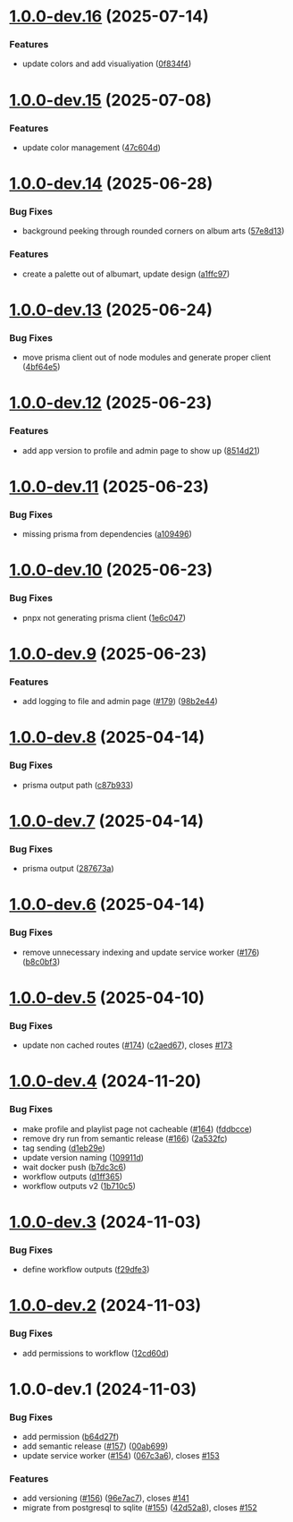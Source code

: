 # [1.0.0-dev.16](https://github.com/aygreyG/music-stream-svelte/compare/v1.0.0-dev.15...v1.0.0-dev.16) (2025-07-14)

### Features

- update colors and add visualiyation ([0f834f4](https://github.com/aygreyG/music-stream-svelte/commit/0f834f46e1354988d922968219c441f62c7cc75d))

# [1.0.0-dev.15](https://github.com/aygreyG/music-stream-svelte/compare/v1.0.0-dev.14...v1.0.0-dev.15) (2025-07-08)

### Features

- update color management ([47c604d](https://github.com/aygreyG/music-stream-svelte/commit/47c604dfe4677a5b43e35b8c16a40cee97d1ffde))

# [1.0.0-dev.14](https://github.com/aygreyG/music-stream-svelte/compare/v1.0.0-dev.13...v1.0.0-dev.14) (2025-06-28)

### Bug Fixes

- background peeking through rounded corners on album arts ([57e8d13](https://github.com/aygreyG/music-stream-svelte/commit/57e8d13fcb81d75d2f08781ec91b6bf930fdd84a))

### Features

- create a palette out of albumart, update design ([a1ffc97](https://github.com/aygreyG/music-stream-svelte/commit/a1ffc97ca0fb46de419c4188b69334a301bfa67c))

# [1.0.0-dev.13](https://github.com/aygreyG/music-stream-svelte/compare/v1.0.0-dev.12...v1.0.0-dev.13) (2025-06-24)

### Bug Fixes

- move prisma client out of node modules and generate proper client ([4bf64e5](https://github.com/aygreyG/music-stream-svelte/commit/4bf64e52dfba0b5e364854ce43171907a4760932))

# [1.0.0-dev.12](https://github.com/aygreyG/music-stream-svelte/compare/v1.0.0-dev.11...v1.0.0-dev.12) (2025-06-23)

### Features

- add app version to profile and admin page to show up ([8514d21](https://github.com/aygreyG/music-stream-svelte/commit/8514d211a2d68c2a291135a517ccf22b173e44bf))

# [1.0.0-dev.11](https://github.com/aygreyG/music-stream-svelte/compare/v1.0.0-dev.10...v1.0.0-dev.11) (2025-06-23)

### Bug Fixes

- missing prisma from dependencies ([a109496](https://github.com/aygreyG/music-stream-svelte/commit/a1094964275ee4052419f9c197117b646e4d684d))

# [1.0.0-dev.10](https://github.com/aygreyG/music-stream-svelte/compare/v1.0.0-dev.9...v1.0.0-dev.10) (2025-06-23)

### Bug Fixes

- pnpx not generating prisma client ([1e6c047](https://github.com/aygreyG/music-stream-svelte/commit/1e6c047868128202139fdf1ecb71944db1a139e6))

# [1.0.0-dev.9](https://github.com/aygreyG/music-stream-svelte/compare/v1.0.0-dev.8...v1.0.0-dev.9) (2025-06-23)

### Features

- add logging to file and admin page ([#179](https://github.com/aygreyG/music-stream-svelte/issues/179)) ([98b2e44](https://github.com/aygreyG/music-stream-svelte/commit/98b2e440059a8946b054497c7f9ee6ce59f4d5a4))

# [1.0.0-dev.8](https://github.com/aygreyG/music-stream-svelte/compare/v1.0.0-dev.7...v1.0.0-dev.8) (2025-04-14)

### Bug Fixes

- prisma output path ([c87b933](https://github.com/aygreyG/music-stream-svelte/commit/c87b933a8c84ddd990fb28bc6e12e044da4b9637))

# [1.0.0-dev.7](https://github.com/aygreyG/music-stream-svelte/compare/v1.0.0-dev.6...v1.0.0-dev.7) (2025-04-14)

### Bug Fixes

- prisma output ([287673a](https://github.com/aygreyG/music-stream-svelte/commit/287673a86115787b5a0784a5b486ffc81da21464))

# [1.0.0-dev.6](https://github.com/aygreyG/music-stream-svelte/compare/v1.0.0-dev.5...v1.0.0-dev.6) (2025-04-14)

### Bug Fixes

- remove unnecessary indexing and update service worker ([#176](https://github.com/aygreyG/music-stream-svelte/issues/176)) ([b8c0bf3](https://github.com/aygreyG/music-stream-svelte/commit/b8c0bf370d469e4ccd7979bbb96ca146d1d20f18))

# [1.0.0-dev.5](https://github.com/aygreyG/music-stream-svelte/compare/v1.0.0-dev.4...v1.0.0-dev.5) (2025-04-10)

### Bug Fixes

- update non cached routes ([#174](https://github.com/aygreyG/music-stream-svelte/issues/174)) ([c2aed67](https://github.com/aygreyG/music-stream-svelte/commit/c2aed677ca39d3afba03e2920b908535c0778ec4)), closes [#173](https://github.com/aygreyG/music-stream-svelte/issues/173)

# [1.0.0-dev.4](https://github.com/aygreyG/music-stream-svelte/compare/v1.0.0-dev.3...v1.0.0-dev.4) (2024-11-20)

### Bug Fixes

- make profile and playlist page not cacheable ([#164](https://github.com/aygreyG/music-stream-svelte/issues/164)) ([fddbcce](https://github.com/aygreyG/music-stream-svelte/commit/fddbccedfce9e52dd57176e23b2b31e87e0b08bd))
- remove dry run from semantic release ([#166](https://github.com/aygreyG/music-stream-svelte/issues/166)) ([2a532fc](https://github.com/aygreyG/music-stream-svelte/commit/2a532fccf8a29e6cb51b2986d3b3668190f6f280))
- tag sending ([d1eb29e](https://github.com/aygreyG/music-stream-svelte/commit/d1eb29eb0b27834773ed9c4e341d089ffbe13585))
- update version naming ([109911d](https://github.com/aygreyG/music-stream-svelte/commit/109911d5f268f69e10654eeadb6924f17a28b762))
- wait docker push ([b7dc3c6](https://github.com/aygreyG/music-stream-svelte/commit/b7dc3c659e8e147c0063da769a8bc746285f24fa))
- workflow outputs ([d1ff365](https://github.com/aygreyG/music-stream-svelte/commit/d1ff365f2b13a9f06b9b155a9f15d77fb01b4ba1))
- workflow outputs v2 ([1b710c5](https://github.com/aygreyG/music-stream-svelte/commit/1b710c5518c2135d59876d35daaccde263f402e6))

# [1.0.0-dev.3](https://github.com/aygreyG/music-stream-svelte/compare/v1.0.0-dev.2...v1.0.0-dev.3) (2024-11-03)

### Bug Fixes

- define workflow outputs ([f29dfe3](https://github.com/aygreyG/music-stream-svelte/commit/f29dfe34c6e43ac57c0a0b89772303fe40e88fe7))

# [1.0.0-dev.2](https://github.com/aygreyG/music-stream-svelte/compare/v1.0.0-dev.1...v1.0.0-dev.2) (2024-11-03)

### Bug Fixes

- add permissions to workflow ([12cd60d](https://github.com/aygreyG/music-stream-svelte/commit/12cd60d32ea2e2ecae2c61da0efe33584312644d))

# 1.0.0-dev.1 (2024-11-03)

### Bug Fixes

- add permission ([b64d27f](https://github.com/aygreyG/music-stream-svelte/commit/b64d27f87595d993586d0bc0c13c7005e35f8fe1))
- add semantic release ([#157](https://github.com/aygreyG/music-stream-svelte/issues/157)) ([00ab699](https://github.com/aygreyG/music-stream-svelte/commit/00ab699adce9bba8d81cdb8e735372c52e9e60b6))
- update service worker ([#154](https://github.com/aygreyG/music-stream-svelte/issues/154)) ([067c3a6](https://github.com/aygreyG/music-stream-svelte/commit/067c3a689ddd071e50207580311d0207e799d16e)), closes [#153](https://github.com/aygreyG/music-stream-svelte/issues/153)

### Features

- add versioning ([#156](https://github.com/aygreyG/music-stream-svelte/issues/156)) ([96e7ac7](https://github.com/aygreyG/music-stream-svelte/commit/96e7ac72c01b0eaba9fa3c3a8175d737145ea3ea)), closes [#141](https://github.com/aygreyG/music-stream-svelte/issues/141)
- migrate from postgresql to sqlite ([#155](https://github.com/aygreyG/music-stream-svelte/issues/155)) ([42d52a8](https://github.com/aygreyG/music-stream-svelte/commit/42d52a8103bc332d1275f203e9195a7fb4eab5c9)), closes [#152](https://github.com/aygreyG/music-stream-svelte/issues/152)
